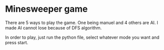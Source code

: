 # Minesweeper game

There are 5 ways to play the game. One being manuel and 4 others are AI. I made AI cannot lose because of DFS algorithm.

In order to play, just run the python file, select whatever mode you want and press start.
